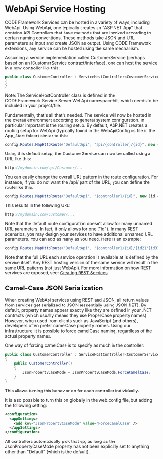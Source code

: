# WebApi Service Hosting

CODE Framework Services can be hosted in a variety of ways, including WebApi. Using WebApi, one typically creates an "ASP.NET App" that contains API Controllers that have methods that are invoked according to certain naming conventions. These methods take JSON and URL parameters as input and create JSON as output. Using CODE Framework extensions, any service can be hosted using the same mechanism.

Assuming a service implementation called CustomerService (perhaps based on an ICustomerService contract/interface), one can host the service in a new controller like this:

```c#
public class CustomerController : ServiceHostController<CustomerService>
{
}
```

Note: The ServiceHostController class is defined in the CODE.Framework.Service.Server.WebApi namespace/dll, which needs to be included in your project/file.

Fundamentally, that's all that's needed. The service will now be hosted in the overall environment according to general system configuration. In particular important is the routing setup. By default, ASP.NET creates a routing setup for WebApi (typically found in the WebApiConfig.cs file in the App_Start folder) similar to this:

```c#
config.Routes.MapHttpRoute("DefaultApi", "api/{controller}/{id}", new {id = RouteParameter.Optional});
```

Using this default setup, the CustomerService can now be called using a URL like this:

```c#
http://mydomain.com/api/Customer/...
```

You can easily change the overall URL pattern in the route configuration. For instance, if you do not want the /api/ part of the URL, you can define the route like this:

```c#
config.Routes.MapHttpRoute("DefaultApi", "{controller}/{id}", new {id = RouteParameter.Optional});
```

This results in the following URL:

```c#
http://mydomain.com/Customer/...
```

Note that the default route configuration doesn't allow for many unnamed URL parameters. In fact, it only allows for one ("id"). In many REST scenarios, you may design your services to have additional unnamed URL parameters. You can add as many as you need. Here is an example:

```c#
config.Routes.MapHttpRoute("DefaultApi", "{controller}/{id}/{id2}/{id3}/{id4}/{id5}", new {id = RouteParameter.Optional, id2 = RouteParameter.Optional, id3 = RouteParameter.Optional, id4 = RouteParameter.Optional, id5 = RouteParameter.Optional});
```

Note that the full URL each service operation is available at is defined by the service itself. Any REST hosting version of the same service will result in the same URL patterns (not just WebApi). For more information on how REST services are exposed, see: [Creating REST Services](Creating%20REST%20Services)

## Camel-Case JSON Serialization

When creating WebApi services using REST and JSON, all return values from services get serialized to JSON (essentially using JSON.NET). By default, property names appear exactly like they are defined in your .NET contracts (which usually means they use ProperCase property names). However, when used from clients such as JavaScript (and others), developers often prefer camelCase property names. Using our infrastructure, it is possible to force camelCase naming, regardless of the actual property names.

One way of forcing camelCase is to specify as much in the controller:

```c#
public class CustomerController : ServiceHostController<CustomerService>
{
    public CustomerController()
    {
        JsonPropertyCaseMode = JsonPropertyCaseMode.ForceCamelCase;
    }
}
```

This allows turning this behavior on for each controller individually.

It is also possible to turn this on globally in the web.config file, but adding the following setting:

```xml
<configuration>
  <appSettings>
    <add key="JsonPropertyCaseMode" value="ForceCamelCase" />
  </appSettings>
</configuration>
```

All controllers automatically pick that up, as long as the JsonPropertyCaseMode property has not been explicitly set to anything other than "Default" (which is the default).